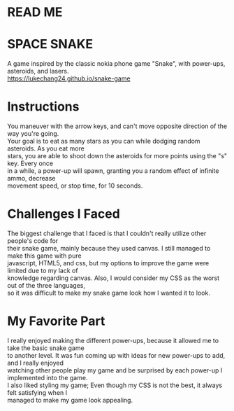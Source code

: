 # READ ME

# SPACE SNAKE
A game inspired by the classic nokia phone game "Snake", with power-ups, asteroids, and lasers.  
https://lukechang24.github.io/snake-game

# Instructions
You maneuver with the arrow keys, and can't move opposite direction of the way you're going.  
Your goal is to eat as many stars as you can while dodging random asteroids. As you eat more  
stars, you are able to shoot down the asteroids for more points using the "s" key. Every once  
in a while, a power-up will spawn, granting you a random effect of infinite ammo, decrease  
movement speed, or stop time, for 10 seconds.

# Challenges I Faced
The biggest challenge that I faced is that I couldn't really utilize other people's code for  
their snake game, mainly because they used canvas. I still managed to make this game with pure  
javascript, HTML5, and css, but my options to improve the game were limited due to my lack of  
knowledge regarding canvas. Also, I would consider my CSS as the worst out of the three languages,  
so it was difficult to make my snake game look how I wanted it to look.

# My Favorite Part
I really enjoyed making the different power-ups, because it allowed me to take the basic snake game  
to another level. It was fun coming up with ideas for new power-ups to add, and I really enjoyed  
watching other people play my game and be surprised by each power-up I implemented into the game.  
I also liked styling my game; Even though my CSS is not the best, it always felt satisfying when I  
managed to make my game look appealing.
